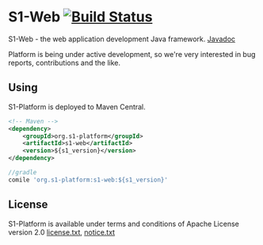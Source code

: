 # S1-Web [![Build Status](https://travis-ci.org/s1-platform/s1-web.png?branch=master)](https://travis-ci.org/s1-platform/s1-web)

S1-Web - the web application development Java framework.
[Javadoc](http://s1-platform.org/s1-web)

Platform is being under active development, so we're very interested in bug reports,
contributions and the like.

Using
-----

S1-Platform is deployed to Maven Central.

```xml
<!-- Maven -->
<dependency>
    <groupId>org.s1-platform</groupId>
    <artifactId>s1-web</artifactId>
    <version>${s1_version}</version>
</dependency>
```

```groovy
//gradle
comile 'org.s1-platform:s1-web:${s1_version}'
```

License
-------

S1-Platform is available under terms and conditions of Apache License version 2.0 [license.txt](https://raw.github.com/s1-platform/s1/master/S1-LICENSE.txt), [notice.txt](https://raw.github.com/s1-platform/s1/master/S1-NOTICE.txt)